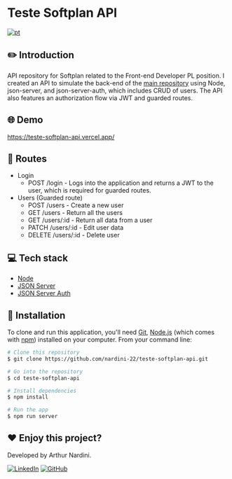 # Teste Softplan API

[![pt](https://img.shields.io/badge/README-Portuguese-green.svg)](https://github.com/nardini-22/teste-softplan-api/blob/main/README.md)

## ✏️ Introduction

API repository for Softplan related to the Front-end Developer PL position. I created an API to simulate the back-end of the [main repository](https://github.com/nardini-22/teste-softplan) using Node, json-server, and json-server-auth, which includes CRUD of users. The API also features an authorization flow via JWT and guarded routes.

## 🌐 Demo

https://teste-softplan-api.vercel.app/

## 🚧 Routes
  - Login
    - POST /login - Logs into the application and returns a JWT to the user, which is required for guarded routes.
  - Users (Guarded route)
    - POST /users - Create a new user
    - GET /users - Return all the users
    - GET /users/:id - Return all data from a user
    - PATCH /users/:id - Edit user data
    - DELETE /users/:id - Delete user

## 💻 Tech stack

* [Node](https://nodejs.org/pt)
* [JSON Server](https://github.com/typicode/json-server)
* [JSON Server Auth](https://github.com/jeremyben/json-server-auth)


## 🚀 Installation

To clone and run this application, you'll need [Git](https://git-scm.com), [Node.js](https://nodejs.org/en/download/) (which comes with [npm](http://npmjs.com)) installed on your computer. From your command line:
```bash
# Clone this repository
$ git clone https://github.com/nardini-22/teste-softplan-api.git

# Go into the repository
$ cd teste-softplan-api

# Install dependencies
$ npm install

# Run the app
$ npm run server
```



## ❤️ Enjoy this project? 
Developed by Arthur Nardini.

[![LinkedIn](https://img.shields.io/badge/linkedin-%230077B5.svg?style=for-the-badge&logo=linkedin&logoColor=white)](https://www.linkedin.com/in/arthur-nardini/)
[![GitHub](https://img.shields.io/badge/github-%23121011.svg?style=for-the-badge&logo=github&logoColor=white)](https://github.com/nardini-22)
